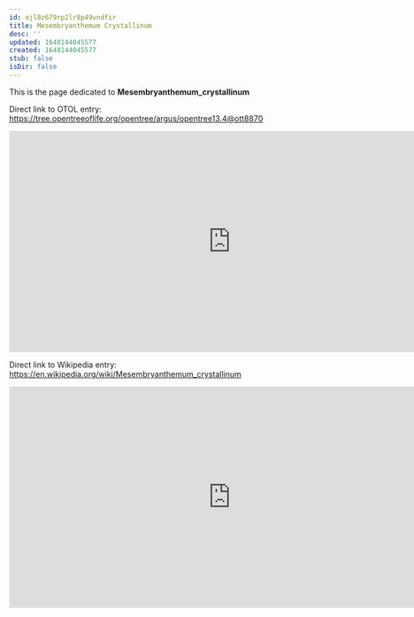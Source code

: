```yaml
---
id: ojl8z679rp2lr8p49vndfir
title: Mesembryanthemum Crystallinum
desc: ''
updated: 1648144045577
created: 1648144045577
stub: false
isDir: false
---
```

This is the page dedicated to **Mesembryanthemum_crystallinum**


Direct link to OTOL entry: https://tree.opentreeoflife.org/opentree/argus/opentree13.4@ott8870



<html>
    <body>
    <iframe src="https://tree.opentreeoflife.org/opentree/argus/opentree13.4@ott8870"
    width="800" height="400" frameborder="0" allowfullscreen> </iframe>
    </body>
</html>
    


Direct link to Wikipedia entry: https://en.wikipedia.org/wiki/Mesembryanthemum_crystallinum



<html>
    <body>
    <iframe src="https://en.wikipedia.org/wiki/Mesembryanthemum_crystallinum"
    width="800" height="400" frameborder="0" allowfullscreen> </iframe>
    </body>
</html>
    
